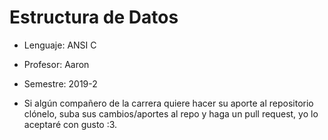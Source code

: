 # Estructura de Datos

* Lenguaje: ANSI C
* Profesor: Aaron
* Semestre: 2019-2

* Si algún compañero de la carrera quiere hacer su aporte al repositorio clónelo, suba sus cambios/aportes al repo y haga un pull request, yo lo aceptaré con gusto :3.